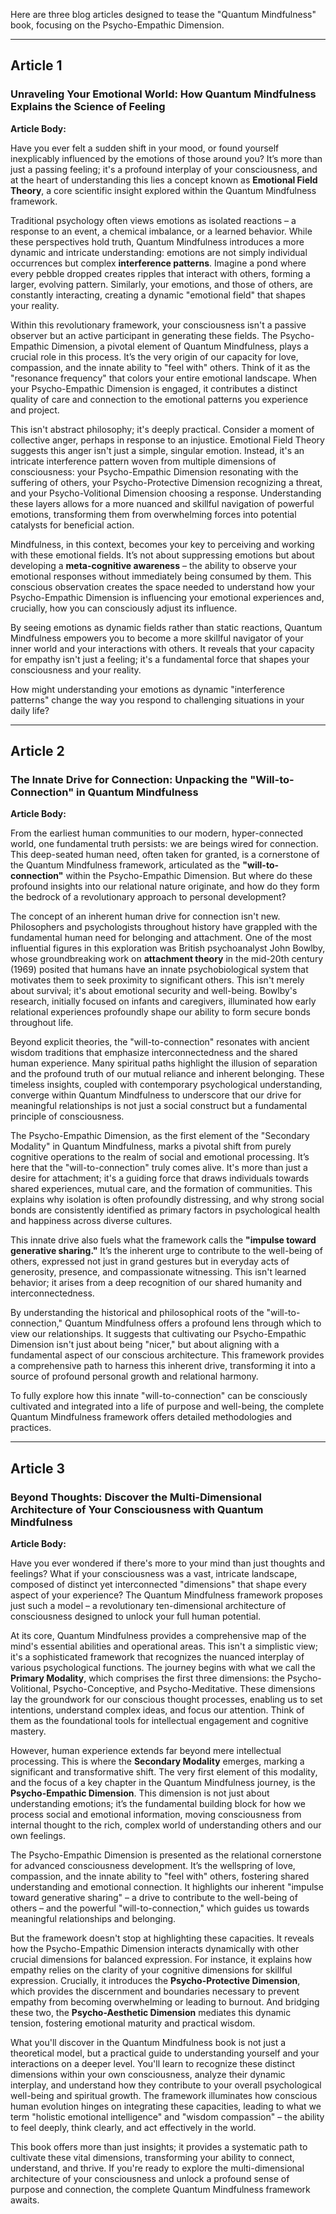 Here are three blog articles designed to tease the "Quantum Mindfulness" book, focusing on the Psycho-Empathic Dimension.

---

## Article 1

### Unraveling Your Emotional World: How Quantum Mindfulness Explains the Science of Feeling

**Article Body:**

Have you ever felt a sudden shift in your mood, or found yourself inexplicably influenced by the emotions of those around you? It’s more than just a passing feeling; it's a profound interplay of your consciousness, and at the heart of understanding this lies a concept known as **Emotional Field Theory**, a core scientific insight explored within the Quantum Mindfulness framework.

Traditional psychology often views emotions as isolated reactions – a response to an event, a chemical imbalance, or a learned behavior. While these perspectives hold truth, Quantum Mindfulness introduces a more dynamic and intricate understanding: emotions are not simply individual occurrences but complex **interference patterns**. Imagine a pond where every pebble dropped creates ripples that interact with others, forming a larger, evolving pattern. Similarly, your emotions, and those of others, are constantly interacting, creating a dynamic "emotional field" that shapes your reality.

Within this revolutionary framework, your consciousness isn't a passive observer but an active participant in generating these fields. The Psycho-Empathic Dimension, a pivotal element of Quantum Mindfulness, plays a crucial role in this process. It’s the very origin of our capacity for love, compassion, and the innate ability to "feel with" others. Think of it as the "resonance frequency" that colors your entire emotional landscape. When your Psycho-Empathic Dimension is engaged, it contributes a distinct quality of care and connection to the emotional patterns you experience and project.

This isn't abstract philosophy; it's deeply practical. Consider a moment of collective anger, perhaps in response to an injustice. Emotional Field Theory suggests this anger isn't just a simple, singular emotion. Instead, it's an intricate interference pattern woven from multiple dimensions of consciousness: your Psycho-Empathic Dimension resonating with the suffering of others, your Psycho-Protective Dimension recognizing a threat, and your Psycho-Volitional Dimension choosing a response. Understanding these layers allows for a more nuanced and skillful navigation of powerful emotions, transforming them from overwhelming forces into potential catalysts for beneficial action.

Mindfulness, in this context, becomes your key to perceiving and working with these emotional fields. It’s not about suppressing emotions but about developing a **meta-cognitive awareness** – the ability to observe your emotional responses without immediately being consumed by them. This conscious observation creates the space needed to understand how your Psycho-Empathic Dimension is influencing your emotional experiences and, crucially, how you can consciously adjust its influence.

By seeing emotions as dynamic fields rather than static reactions, Quantum Mindfulness empowers you to become a more skillful navigator of your inner world and your interactions with others. It reveals that your capacity for empathy isn't just a feeling; it's a fundamental force that shapes your consciousness and your reality.

How might understanding your emotions as dynamic "interference patterns" change the way you respond to challenging situations in your daily life?

---

## Article 2

### The Innate Drive for Connection: Unpacking the "Will-to-Connection" in Quantum Mindfulness

**Article Body:**

From the earliest human communities to our modern, hyper-connected world, one fundamental truth persists: we are beings wired for connection. This deep-seated human need, often taken for granted, is a cornerstone of the Quantum Mindfulness framework, articulated as the **"will-to-connection"** within the Psycho-Empathic Dimension. But where do these profound insights into our relational nature originate, and how do they form the bedrock of a revolutionary approach to personal development?

The concept of an inherent human drive for connection isn't new. Philosophers and psychologists throughout history have grappled with the fundamental human need for belonging and attachment. One of the most influential figures in this exploration was British psychoanalyst John Bowlby, whose groundbreaking work on **attachment theory** in the mid-20th century (1969) posited that humans have an innate psychobiological system that motivates them to seek proximity to significant others. This isn't merely about survival; it's about emotional security and well-being. Bowlby's research, initially focused on infants and caregivers, illuminated how early relational experiences profoundly shape our ability to form secure bonds throughout life.

Beyond explicit theories, the "will-to-connection" resonates with ancient wisdom traditions that emphasize interconnectedness and the shared human experience. Many spiritual paths highlight the illusion of separation and the profound truth of our mutual reliance and inherent belonging. These timeless insights, coupled with contemporary psychological understanding, converge within Quantum Mindfulness to underscore that our drive for meaningful relationships is not just a social construct but a fundamental principle of consciousness.

The Psycho-Empathic Dimension, as the first element of the "Secondary Modality" in Quantum Mindfulness, marks a pivotal shift from purely cognitive operations to the realm of social and emotional processing. It’s here that the "will-to-connection" truly comes alive. It's more than just a desire for attachment; it's a guiding force that draws individuals towards shared experiences, mutual care, and the formation of communities. This explains why isolation is often profoundly distressing, and why strong social bonds are consistently identified as primary factors in psychological health and happiness across diverse cultures.

This innate drive also fuels what the framework calls the **"impulse toward generative sharing."** It’s the inherent urge to contribute to the well-being of others, expressed not just in grand gestures but in everyday acts of generosity, presence, and compassionate witnessing. This isn't learned behavior; it arises from a deep recognition of our shared humanity and interconnectedness.

By understanding the historical and philosophical roots of the "will-to-connection," Quantum Mindfulness offers a profound lens through which to view our relationships. It suggests that cultivating our Psycho-Empathic Dimension isn't just about being "nicer," but about aligning with a fundamental aspect of our conscious architecture. This framework provides a comprehensive path to harness this inherent drive, transforming it into a source of profound personal growth and relational harmony.

To fully explore how this innate "will-to-connection" can be consciously cultivated and integrated into a life of purpose and well-being, the complete Quantum Mindfulness framework offers detailed methodologies and practices.

---

## Article 3

### Beyond Thoughts: Discover the Multi-Dimensional Architecture of Your Consciousness with Quantum Mindfulness

**Article Body:**

Have you ever wondered if there's more to your mind than just thoughts and feelings? What if your consciousness was a vast, intricate landscape, composed of distinct yet interconnected "dimensions" that shape every aspect of your experience? The Quantum Mindfulness framework proposes just such a model – a revolutionary ten-dimensional architecture of consciousness designed to unlock your full human potential.

At its core, Quantum Mindfulness provides a comprehensive map of the mind's essential abilities and operational areas. This isn't a simplistic view; it's a sophisticated framework that recognizes the nuanced interplay of various psychological functions. The journey begins with what we call the **Primary Modality**, which comprises the first three dimensions: the Psycho-Volitional, Psycho-Conceptive, and Psycho-Meditative. These dimensions lay the groundwork for our conscious thought processes, enabling us to set intentions, understand complex ideas, and focus our attention. Think of them as the foundational tools for intellectual engagement and cognitive mastery.

However, human experience extends far beyond mere intellectual processing. This is where the **Secondary Modality** emerges, marking a significant and transformative shift. The very first element of this modality, and the focus of a key chapter in the Quantum Mindfulness journey, is the **Psycho-Empathic Dimension**. This dimension is not just about understanding emotions; it’s the fundamental building block for how we process social and emotional information, moving consciousness from internal thought to the rich, complex world of understanding others and our own feelings.

The Psycho-Empathic Dimension is presented as the relational cornerstone for advanced consciousness development. It’s the wellspring of love, compassion, and the innate ability to "feel with" others, fostering shared understanding and emotional connection. It highlights our inherent "impulse toward generative sharing" – a drive to contribute to the well-being of others – and the powerful "will-to-connection," which guides us towards meaningful relationships and belonging.

But the framework doesn't stop at highlighting these capacities. It reveals how the Psycho-Empathic Dimension interacts dynamically with other crucial dimensions for balanced expression. For instance, it explains how empathy relies on the clarity of your cognitive dimensions for skillful expression. Crucially, it introduces the **Psycho-Protective Dimension**, which provides the discernment and boundaries necessary to prevent empathy from becoming overwhelming or leading to burnout. And bridging these two, the **Psycho-Aesthetic Dimension** mediates this dynamic tension, fostering emotional maturity and practical wisdom.

What you'll discover in the Quantum Mindfulness book is not just a theoretical model, but a practical guide to understanding yourself and your interactions on a deeper level. You'll learn to recognize these distinct dimensions within your own consciousness, analyze their dynamic interplay, and understand how they contribute to your overall psychological well-being and spiritual growth. The framework illuminates how conscious human evolution hinges on integrating these capacities, leading to what we term "holistic emotional intelligence" and "wisdom compassion" – the ability to feel deeply, think clearly, and act effectively in the world.

This book offers more than just insights; it provides a systematic path to cultivate these vital dimensions, transforming your ability to connect, understand, and thrive. If you're ready to explore the multi-dimensional architecture of your consciousness and unlock a profound sense of purpose and connection, the complete Quantum Mindfulness framework awaits.